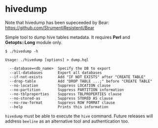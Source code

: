 # hivedump

Note that hivedump has been supeceeded by Bear: https://github.com/StrumentiResistenti/Bear

Simple tool to dump hive tables metadata. It requires **Perl** and **Getopts::Long** module only.

    $ ./hivedump -h

    Usage: ./hivedump [options] > dump.hql

      --database=<db_name>  Specify the DB to export
      --all-databases       Export all databases
      --if-not-exists       Add "IF NOT EXISTS" after "CREATE TABLE"
      --drop-table          Add "DROP TABLE ...;" before "CREATE TABLE"
      --no-location         Suppress LOCATION clause
      --no-partition        Suppress PARTITION information
      --no-tblproperties    Suppress TBLPROPERTIES clause
      --no-stored-as        Suppress STORED AS clause
      --no-row-format       Suppress ROW FORMAT clause
      --help                Prints this information

`hivedump` must be able to execute the `hive` command. Future releases will address `beeline` as an alternative tool and authentication too.

